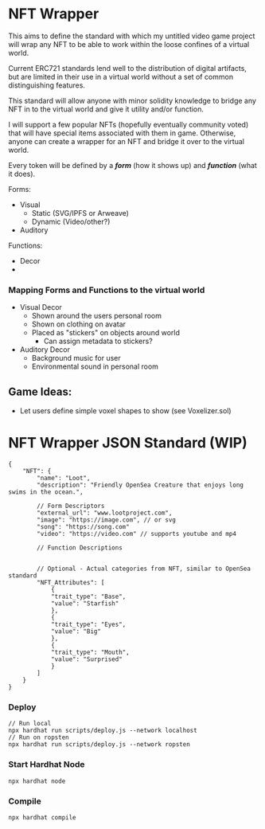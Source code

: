 # NFT Wrapper
This aims to define the standard with which my untitled video game project will wrap any NFT to be able to work within the loose confines of a virtual world.

Current ERC721 standards lend well to the distribution of digital artifacts, but are limited in their use in a virtual world without a set of common distinguishing features.

This standard will allow anyone with minor solidity knowledge to bridge any NFT in to the virtual world and give it utility and/or function.

I will support a few popular NFTs (hopefully eventually community voted) that will have special items associated with them in game.  Otherwise, anyone can create a wrapper for an NFT and bridge it over to the virtual world.

Every token will be defined by a ***form*** (how it shows up) and ***function*** (what it does).  

Forms:
* Visual
    * Static (SVG/IPFS or Arweave)
    * Dynamic (Video/other?)
* Auditory

Functions:
* Decor
* 

### Mapping Forms and Functions to the virtual world
* Visual Decor
    * Shown around the users personal room
    * Shown on clothing on avatar
    * Placed as "stickers" on objects around world
        * Can assign metadata to stickers?
* Auditory Decor
    * Background music for user
    * Environmental sound in personal room



## Game Ideas:
* Let users define simple voxel shapes to show (see Voxelizer.sol)

# NFT Wrapper JSON Standard (WIP)
```
{
    "NFT": {
        "name": "Loot",
        "description": "Friendly OpenSea Creature that enjoys long swims in the ocean.",

        // Form Descriptors
        "external_url": "www.lootproject.com", 
        "image": "https://image.com", // or svg
        "song": "https://song.com"
        "video": "https://video.com" // supports youtube and mp4

        // Function Descriptions

  
        // Optional - Actual categories from NFT, similar to OpenSea standard
        "NFT_Attributes": [
            {
            "trait_type": "Base", 
            "value": "Starfish"
            }, 
            {
            "trait_type": "Eyes", 
            "value": "Big"
            }, 
            {
            "trait_type": "Mouth", 
            "value": "Surprised"
            }
        ]
    }
}
```

### Deploy
```
// Run local
npx hardhat run scripts/deploy.js --network localhost
// Run on ropsten
npx hardhat run scripts/deploy.js --network ropsten
```
### Start Hardhat Node
```
npx hardhat node
```
### Compile
```
npx hardhat compile
```
